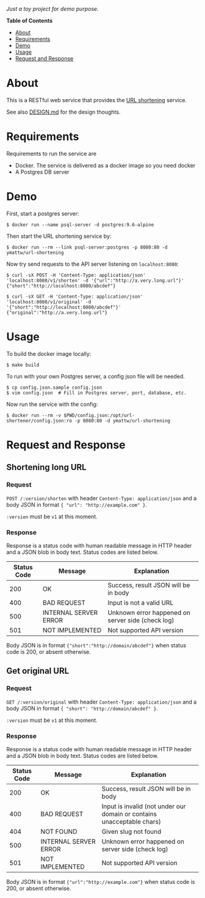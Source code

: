 _Just a toy project for demo purpose._

**Table of Contents**

  - [About](#about)
  - [Requirements](#requirements)
  - [Demo](#demo)
  - [Usage](#usage)
  - [Request and Response](#request-and-response)

# About

This is a RESTful web service that provides the [URL
shortening](https://en.wikipedia.org/wiki/URL_shortening) service.

See also [DESIGN.md](DESIGN.md) for the design thoughts.

# Requirements

Requirements to run the service are

- Docker. The service is delivered as a docker image so you need docker
- A Postgres DB server

# Demo

First, start a postgres server:

    $ docker run --name psql-server -d postgres:9.6-alpine

Then start the URL shortening service by:

    $ docker run --rm --link psql-server:postgres -p 8080:80 -d ymattw/url-shortening

Now try send requests to the API server listening on `localhost:8080`:

    $ curl -sX POST -H 'Content-Type: application/json' 'localhost:8080/v1/shorten' -d '{"url":"http://a.very.long.url"}'
    {"short":"http://localhost:8080/abcdef"}

    $ curl -sX GET -H 'Content-Type: application/json' 'localhost:8080/v1/original' -d '{"short":"http://localhost:8080/abcdef"}'
    {"original":"http://a.very.long.url"}

# Usage

To build the docker image locally:

    $ make build

To run with your own Postgres server, a config json file will be needed.

    $ cp config.json.sample config.json
    $ vim config.json  # Fill in Postgres server, port, database, etc.

Now run the service with the config:

    $ docker run --rm -v $PWD/config.json:/opt/url-shortener/config.json:ro -p 8080:80 -d ymattw/url-shortening

# Request and Response

## Shortening long URL

### Request

`POST /:version/shorten` with header `Content-Type: application/json` and a body JSON in format `{ "url": "http://example.com" }`.

`:version` must be `v1` at this moment.

### Response

Response is a status code with human readable message in HTTP header and a JSON
blob in body text. Status codes are listed below.

| Status Code   | Message               | Explanation                                       |
| ------------- | --------------------- | ------------------------------------------------- |
| 200           | OK                    | Success, result JSON will be in body              |
| 400           | BAD REQUEST           | Input is not a valid URL                          |
| 500           | INTERNAL SERVER ERROR | Unknown error happened on server side (check log) |
| 501           | NOT IMPLEMENTED       | Not supported API version                         |

Body JSON is in format `{"short":"http://domain/abcdef"}` when status code is
200, or absent otherwise.

## Get original URL

### Request

`GET /:version/original` with header `Content-Type: application/json` and a body JSON in format `{ "short": "http://domain/abcdef" }`.

`:version` must be `v1` at this moment.

### Response

Response is a status code with human readable message in HTTP header and a JSON
blob in body text. Status codes are listed below.

| Status Code   | Message               | Explanation                                                             |
| ------------- | --------------------- | ----------------------------------------------------------------------- |
| 200           | OK                    | Success, result JSON will be in body                                    |
| 400           | BAD REQUEST           | Input is invalid (not under our domain or contains unacceptable chars)  |
| 404           | NOT FOUND             | Given slug not found                                                    |
| 500           | INTERNAL SERVER ERROR | Unknown error happened on server side (check log)                       |
| 501           | NOT IMPLEMENTED       | Not supported API version                                               |

Body JSON is in format `{"url":"http://example.com"}` when status code is 200,
or absent otherwise.
